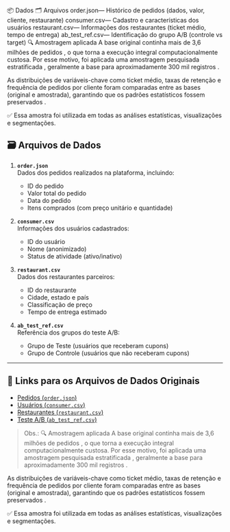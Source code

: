 📦 Dados
🗂️ Arquivos
order.json— Histórico de pedidos (dados, valor, cliente, restaurante)
consumer.csv— Cadastro e características dos usuários
restaurant.csv— Informações dos restaurantes (ticket médio, tempo de entrega)
ab_test_ref.csv— Identificação do grupo A/B (controle vs target)
🔍 Amostragem aplicada
A base original continha mais de 3,6 milhões de pedidos , o que torna a execução integral computacionalmente custosa.
Por esse motivo, foi aplicada uma amostragem pesquisada estratificada , geralmente a base para aproximadamente 300 mil registros .

As distribuições de variáveis-chave como ticket médio, taxas de retenção e frequência de pedidos por cliente foram comparadas entre as bases (original e amostrada), garantindo que os padrões estatísticos fossem preservados .

✅ Essa amostra foi utilizada em todas as análises estatísticas, visualizações e segmentações.
## 🗃️ Arquivos de Dados

1. **`order.json`**  
   Dados dos pedidos realizados na plataforma, incluindo:
   - ID do pedido
   - Valor total do pedido
   - Data do pedido
   - Itens comprados (com preço unitário e quantidade)

2. **`consumer.csv`**  
   Informações dos usuários cadastrados:
   - ID do usuário
   - Nome (anonimizado)
   - Status de atividade (ativo/inativo)

3. **`restaurant.csv`**  
   Dados dos restaurantes parceiros:
   - ID do restaurante
   - Cidade, estado e país
   - Classificação de preço
   - Tempo de entrega estimado

4. **`ab_test_ref.csv`**  
   Referência dos grupos do teste A/B:
   - Grupo de Teste (usuários que receberam cupons)
   - Grupo de Controle (usuários que não receberam cupons)

---

## 🔗 Links para os Arquivos de Dados Originais

- [Pedidos (`order.json`)](https://data-architect-test-source.s3-sa-east-1.amazonaws.com/order.json.gz)  
- [Usuários (`consumer.csv`)](https://data-architect-test-source.s3-sa-east-1.amazonaws.com/consumer.csv.gz)  
- [Restaurantes (`restaurant.csv`)](https://data-architect-test-source.s3-sa-east-1.amazonaws.com/restaurant.csv.gz)  
- [Teste A/B (`ab_test_ref.csv`)](https://data-architect-test-source.s3-sa-east-1.amazonaws.com/ab_test_ref.tar.gz)

> Obs.: 🔍 Amostragem aplicada
A base original continha mais de 3,6 milhões de pedidos , o que torna a execução integral computacionalmente custosa.
Por esse motivo, foi aplicada uma amostragem pesquisada estratificada , geralmente a base para aproximadamente 300 mil registros .

As distribuições de variáveis-chave como ticket médio, taxas de retenção e frequência de pedidos por cliente foram comparadas entre as bases (original e amostrada), garantindo que os padrões estatísticos fossem preservados .

✅ Essa amostra foi utilizada em todas as análises estatísticas, visualizações e segmentações.





